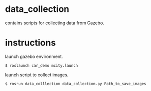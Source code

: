 # data_collection

contains scripts for collecting data from Gazebo.

# instructions

launch gazebo environment.

```$ roslaunch car_demo mcity.launch```

launch script to collect images.

``` $ rosrun data_colllection data_collection.py Path_to_save_images ```




